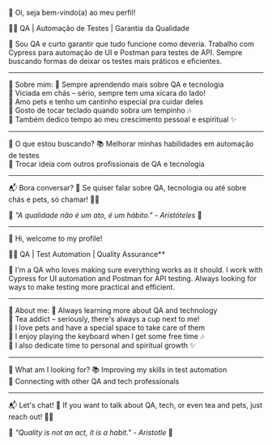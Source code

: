 🌸 Oi, seja bem-vindo(a) ao meu perfil!

👩‍💻 QA | Automação de Testes | Garantia da Qualidade

🚀 Sou QA e curto garantir que tudo funcione como deveria. Trabalho com Cypress para automação de UI e Postman para testes de API. Sempre buscando formas de deixar os testes mais práticos e eficientes.

---
  
   💖 Sobre mim:
🌱 Sempre aprendendo mais sobre QA e tecnologia  
🍵 Viciada em chás – sério, sempre tem uma xícara do lado!  
🐾 Amo pets e tenho um cantinho especial pra cuidar deles  
🎹 Gosto de tocar teclado quando sobra um tempinho 🎶  
📖 Também dedico tempo ao meu crescimento pessoal e espiritual ✨

---

🎯 O que estou buscando? 
📚 Melhorar minhas habilidades em automação de testes  
🤝 Trocar ideia com outros profissionais de QA e tecnologia  

---

   📬 Bora conversar?
💌 Se quiser falar sobre QA, tecnologia ou até sobre chás e pets, só chamar! 🍵🐾  

🌸 _"A qualidade não é um ato, é um hábito." - Aristóteles_ 🌸

------------------------------------------------------------------------------------

 🌸 Hi, welcome to my profile!

👩‍💻 QA | Test Automation | Quality Assurance**

🚀 I'm a QA who loves making sure everything works as it should. I work with Cypress for UI automation and Postman for API testing. Always looking for ways to make testing more practical and efficient. 

---

   💖 About me:
🌱 Always learning more about QA and technology  
🍵 Tea addict – seriously, there's always a cup next to me!  
🐾 I love pets and have a special space to take care of them  
🎹 I enjoy playing the keyboard when I get some free time 🎶  
📖 I also dedicate time to personal and spiritual growth ✨  

---

   🎯 What am I looking for?
📚 Improving my skills in test automation  
🤝 Connecting with other QA and tech professionals  

---

   📬 Let's chat!
💌 If you want to talk about QA, tech, or even tea and pets, just reach out! 🍵🐾  

🌸 _"Quality is not an act, it is a habit." - Aristotle_ 🌸

